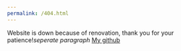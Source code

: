 ```yaml
---
permalink: /404.html
---
```


Website is down because of renovation, thank you for your patience!*seperate paragraph*
[My github](github.com/mayoisasauce)

